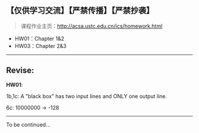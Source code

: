 ## 【**仅供学习交流**】【**严禁传播**】【**严禁抄袭**】

> 课程作业主页：http://acsa.ustc.edu.cn/ics/homework.html


- HW01：Chapter 1&2
- HW03：Chapter 2&3




---------------------------
## Revise:
**HW01**:

1b,1c:	A "black box" has two input lines and ONLY one output line.

6c:	10000000 -> -128



--------------

To be continued...

